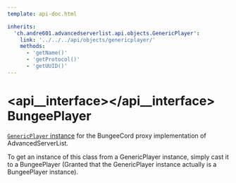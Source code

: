 ```yaml
---
template: api-doc.html

inherits:
  'ch.andre601.advancedserverlist.api.objects.GenericPlayer':
    link: '../../../api/objects/genericplayer/'
    methods:
      - 'getName()'
      - 'getProtocol()'
      - 'getUUID()'
---
```


# <api__interface></api__interface> BungeePlayer

[`GenericPlayer` instance](../../api/objects/genericplayer.md) for the BungeeCord proxy implementation of AdvancedServerList.

To get an instance of this class from a GenericPlayer instance, simply cast it to a BungeePlayer (Granted that the GenericPlayer instance actually is a BungeePlayer instance).